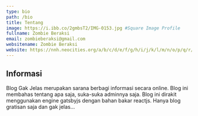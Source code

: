 ```yaml
---
type: bio
path: /bio
title: Tentang
image: https://i.ibb.co/2gmbsT2/IMG-0153.jpg #Square Image Profile
fullname: Zombie Beraksi
email: zombieberaksi@gmail.com
websitename: Zombie Beraksi
website: https://nnh.neocities.org/a/b/c/d/e/f/g/h/i/j/k/l/m/n/o/p/q/r/s/t/u/v/w/x/y/z/index.html
---
```


## Informasi

Blog Gak Jelas merupakan sarana berbagi informasi secara online. Blog ini membahas tentang apa saja, suka-suka adminnya saja. Blog ini dirakit menggunakan engine gatsbyjs dengan bahan bakar reactjs. Hanya blog gratisan saja dan gak jelas...
